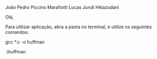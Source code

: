 João Pedro Piccino Marafiotti
Lucas Jundi Hikazudani 


Olá,


Para utilizar aplicação, abra a pasta no terminal, e utilize os seguintes comandos:

gcc *.c -o huffman

.\huffman
